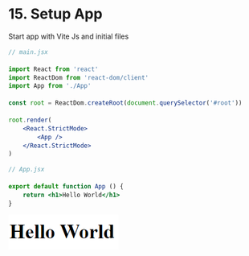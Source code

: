 # 15. Setup App

Start app with Vite Js and initial files

```jsx
// main.jsx

import React from 'react'
import ReactDom from 'react-dom/client'
import App from './App'

const root = ReactDom.createRoot(document.querySelector('#root'))

root.render(
    <React.StrictMode>
        <App />
    </React.StrictMode>
)
```

```jsx
// App.jsx

export default function App () {
    return <h1>Hello World</h1>
}
```

![Untitled](15%20Setup%20App%20dcdc7d19e89d444c991d98b30e1bcc77/Untitled.png)